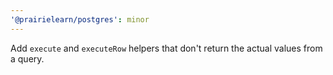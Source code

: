 ```yaml
---
'@prairielearn/postgres': minor
---
```


Add `execute` and `executeRow` helpers that don't return the actual values from a query.
